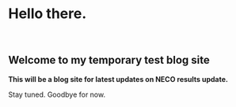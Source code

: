 <html>
  <head>
  <title>WEBPAGE</title>
  </head>
  <body>
    <h1>Hello there.</h1>
    <br>
    <h2>Welcome to my temporary test blog site</h2>
    <p><strong>This will be a blog site for latest updates on NECO results update.</strong></p>
    <p>Stay tuned. Goodbye for now.</p>
  </body>
</html>
